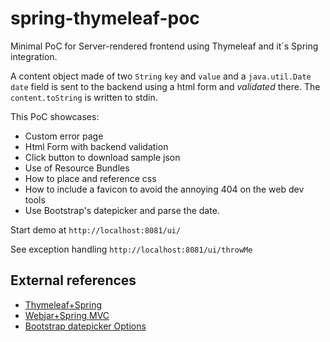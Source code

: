 # spring-thymeleaf-poc

Minimal PoC for Server-rendered frontend using Thymeleaf and it´s Spring integration. 

A content object made of two `String` `key` and `value` and a `java.util.Date` `date` field is sent to the backend using a html form and *validated* there. The `content.toString` is written to stdin.

This PoC showcases:
* Custom error page
* Html Form with backend validation
* Click button to download sample json
* Use of Resource Bundles
* How to place and reference css
* How to include a favicon to avoid the annoying 404 on the web dev tools
* Use Bootstrap's datepicker and parse the date.

Start demo at 
`http://localhost:8081/ui/`

See exception handling
`http://localhost:8081/ui/throwMe`

## External references

* [Thymeleaf+Spring](https://www.thymeleaf.org/doc/tutorials/3.0/thymeleafspring.html)
* [Webjar+Spring MVC](https://www.webjars.org/documentation#springmvc)
* [Bootstrap datepicker Options](https://bootstrap-datepicker.readthedocs.io/en/latest/options.html#)